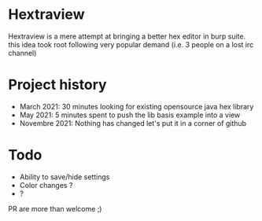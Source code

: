 # Hextraview

Hextraview is a mere attempt at bringing a better hex editor in burp suite. this idea took root following very popular demand (i.e. 3 people on a lost irc channel)

# Project history

- March 2021: 30 minutes looking for existing opensource java hex library
- May 2021: 5 minutes spent to push the lib basis example into a view
- Novembre 2021: Nothing has changed let's put it in a corner of github

# Todo

- Ability to save/hide settings 
- Color changes ?
- ?

PR are more than welcome ;) 
